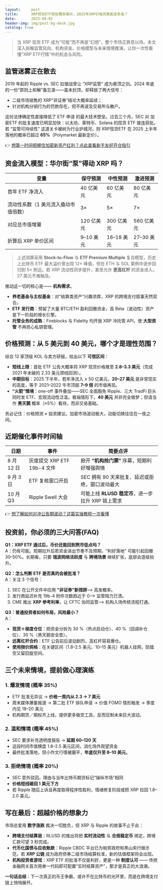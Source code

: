 ```yaml
---
layout:     post
title:      XRP现货ETF获批概率飙升，2025年XRP价格究竟能涨多高？
date:       2025-09-05
header-img: img/post-bg-desk.jpg
catalog: true
---
```


> 当 XRP 现货 ETF 成为“可能”而不再是“幻想”，整个市场正屏息以待。本文深入拆解监管风向、机构资金、价格模型与未来情境推演，让你一次性看懂“XRP ETF行情”中的机会与风险。

## 监管迷雾正在散去
2019 年起的 Ripple vs. SEC 拉锯战曾让 “XRP监管” 成为悬顶之剑。2024 年底的一份“原则上和解”备忘录——虽未封顶，却释放了两大信号：  
- 二级市场销售的 XRP“非证券”结论大概率延续；  
- 针对机构分销行为的罚款存在，但不再波及交易所与散户。  

这份法律确定性直接降低了 ETF 申请 的最大技术壁垒。过去三个月，SEC 对 加密ETF 的批复速度已明显加快：以太坊、莱特币、Solana 的现货 ETF 接连获批。若 “监管可持续性” 这道关卡被树为行业护城河，则 XRP现货ETF 在 2025 上半年落地的概率已超过 **65%**（Polymarket 最新定价）。

👉 [想第一时间把握住加密新资产红利？点此查看新手友好开仓指引](https://okxdog.com/)

## 资金流入模型：华尔街“泵”得动 XRP 吗？

| 变量 | 保守预测 | 中性预测 | 激进预测 |
|------|----------|----------|----------|
| 首年 ETF 净流入 | 40 亿美元 | 60 亿美元 | 80 亿美元 |
| 流动性系数（1 美元流入撬动市值倍数） | 3× | 5× | 7× |
| 对应总市值增量 | 120 亿美元 | 300 亿美元 | 560 亿美元 |
| 折算后 XRP 单价区间 | 9–10 美元 | 16–18 美元 | 27–30 美元 |

> 上述测算采用 **Stock-to-Flow** 与 **ETF Premium Multiple** 复合模型，历史上比特币 ETF 最大溢价曾出现 12× 峰值，但在 ETH 与 SOL 案例中逐步回归到 5× 附近。若 XRP 流动性同步提升，甚至允许 **更高杠杆** 的资金进入，27 美元不难触及。

推动这一切的核心是—— **机构需求**。

- **养老基金与主权基金**：对“结算类资产”兴趣浓厚，XRP 的跨境支付叙事天然契合。  
- **ETF 发行商**：预留了大量 BTC/ETH 盈利回撤资金，高 Beta（波动性）资产是下一阶段的增长引擎。  
- **托管业务的成熟**：Fireblocks 与 Fidelity 均开放 XRP 冷托管 API，使 **大型资管** 不再担心私钥管理。

## 价格预测：从 5 美元到 40 美元，哪个才是理性范围？

综合 12 家顶级 KOL 与卖方研报，给出以下 **可信区间**：

- **短线上限**：首批 ETF 公告大概率将 XRP 现货价格推至 **2.8–3.3 美元**（完成 2021 年未破的 2.33 美元颈线回测）。  
- **中期目标**：2025 下半年，若年净流入 ≥ 50 亿美元，**20–27 美元** 是非常现实的高度，等于 2021–2022 牛市顶部 **7–9 倍** 的市值再现。  
- **“火箭”情境**：one-off 事件叠加——SEC 全面豁免 Ripple、三大 TradFi 巨头同时发 ETF、宏观流动性泛滥。极端情形下，**40 美元** 并非完全做梦；但请当作 **黑天鹅** 概率（≈5%）看待，而非交易基础。

务必记住：价格预测 ≠ 投资建议。加密市场波动极大，动能切换往往在一夜之间。

## 近期催化事件时间轴
| 日期 | 事件 | 简要点评 |
|------|------|----------|
| 8 月 12 日 | 灰度提交 XRP ETF 19b-4 文件 | 掀开 **“机构抢门票”** 序幕，短期利好增强舆情 |
| 9 月 3 日 | ETF 复核窗口开启 | SEC 拥有 90 天来批复、延迟或拒绝，窗口波动最大 |
| 10 月 Q3 | Ripple Swell 大会  | 可能上线 **RLUSD 稳定币**，进一步拉升 XRP 链上需求 |

👉 [想了解如何对冲公告期波动？这篇实操教程一次看懂](https://okxdog.com/)

## 投资前，你必须的三大问答(FAQ)

**Q1：XRP ETF 通过后，币价还能回到熊市低点吗？**  
A：仍有可能。短期拉升后若资金进出节奏不及预期，“利好落地” 可能引起回撤 30–50%。长期看，只要 **瑞波网络活跃度** 与 **跨境场景** 继续扩张，底部会逐级抬升。

**Q2：怎么判断 ETF 是否真的会被批准？**  
A：关注 3 个信号：  
1. SEC 在公开文件中应用 **“非证券”新措辞**——> 高发概率。  
2. 发行商延迟补充 19b-4 附件次数趋近于 0——> 监管阻力已清。  
3. CME 推出 **XRP 参考利率**，让 CFTC 协同监管——> 机构入场传统流程打通。

**Q3：普通投资者如何布局，风险最小？**  
A：  
- **现货＋梯度仓位**：把资金分拆为 30 %（热点启动仓）、40 %（回调补仓位）、30 %（黑天鹅安全垫）。  
- **远离杠杆合约**：ETF 公告前后波动剧烈，高杠杆容易爆仓。  
- **使用限价网格**：在关键区间（1.8–2.5 美元、10–15 美元）机器人挂网，防踏空又留回旋空间。

## 三个未来情境，提前做心理演练

### 1. 爆发情境 (概率 35%)
- ETF 批准无异议 → **价格一周内从 2.3 → 7 美元**  
- 周末媒体爆量报道 → 第二批 ETF 排队申请 → 价值 FOMO 情形触发 → 季度内见 18–20 美元  
- 机构期货／期权齐上线，提供更多做空工具，反而压制未来巨大波动。

### 2. 温和情境 (概率 45%)
- SEC 要求补充透明度报告 → **延期 60–120 天**  
- 这段时间市值横盘 1.8–2.5 美元区间，消化场外观望资金  
- 最终批准落地，但小作文行情被磨平，**年底仅升至 8–10 美元**。

### 3. 拒绝情境 (概率 20%)
- SEC 意外驳回，理由与当年比特币期货标记“操纵市场”相同  
- **价格短线砸回 1 美元下方**  
- 若 Ripple 随后上诉且再度取得程序性胜利，情绪修复阶段或把 XRP 拉回 1.8–2.0 美元。

## 写在最后：超越价格的想象力
市场总爱用 **数字涨跌** 裁决一切胜负，但 XRP 与 Ripple 的故事不止于此：  
- **跨境支付结算层**：RLUSD 的推出将把 **实时流动性** 与 **合规稳定币** 绑定，跨境汇款可望 3 秒完成。  
- **代币化国债与应收账款**：Ripple CBDC 平台已为帕劳政府和黑山央行做示范，若 **XRP 公链** 成为政府债券二级市场结算标准，新的估值框架将会出现。  
- **机构投资者游戏**：XRP ETF 的批准不仅是利好，更是一种 **制度认可** —— 传统金融网关首次用单一代码即可配置“实时结算资产”，那才是真正的大浪潮。

**一句话总结**：下一次真正的币王争霸，或许不在比特币的光环里，而是在跨境支付链上悄悄展开。